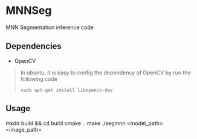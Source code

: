 # MNNSeg
MNN Segmentation inference code

## Dependencies
- OpenCV
> In ubuntu, it is easy to config the dependency of OpenCV by run the following code 
> ```
> sudo apt-get install libopencv-dev
> ```

## Usage 

mkdir build && cd build
cmake ..
make
./segmnn <model_path> <image_path>

